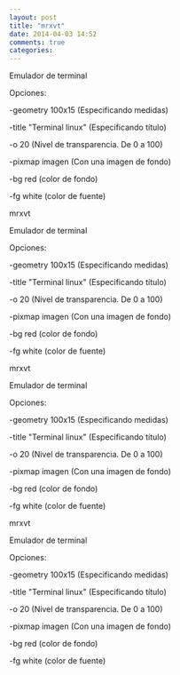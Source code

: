 ```yaml
---
layout: post
title: "mrxvt"
date: 2014-04-03 14:52
comments: true
categories: 
---
```

Emulador de terminal 

Opciones: 

-geometry 100x15 (Especificando medidas) 

-title "Terminal linux" (Especificando título) 

-o 20  (Nivel de transparencia. De 0 a 100) 

-pixmap imagen (Con una imagen de fondo) 

-bg red  (color de fondo) 

-fg white (color de fuente) 

mrxvt 

Emulador de terminal 

Opciones: 

-geometry 100x15 (Especificando medidas) 

-title "Terminal linux" (Especificando título) 

-o 20  (Nivel de transparencia. De 0 a 100) 

-pixmap imagen (Con una imagen de fondo) 

-bg red  (color de fondo) 

-fg white (color de fuente) 

mrxvt 

Emulador de terminal 

Opciones: 

-geometry 100x15 (Especificando medidas) 

-title "Terminal linux" (Especificando título) 

-o 20  (Nivel de transparencia. De 0 a 100) 

-pixmap imagen (Con una imagen de fondo) 

-bg red  (color de fondo) 

-fg white (color de fuente) 

mrxvt 

Emulador de terminal 

Opciones: 

-geometry 100x15 (Especificando medidas) 

-title "Terminal linux" (Especificando título) 

-o 20  (Nivel de transparencia. De 0 a 100) 

-pixmap imagen (Con una imagen de fondo) 

-bg red  (color de fondo) 

-fg white (color de fuente) 

